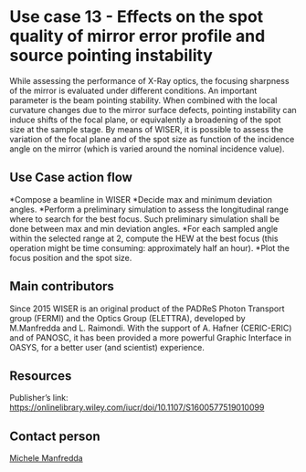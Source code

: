 Use case 13 - Effects on the spot quality of mirror error profile and source pointing instability
=========================================================	
While assessing the performance of X-Ray optics, the focusing sharpness of the mirror is evaluated under different conditions. An important parameter is the beam pointing stability. When combined with the local curvature changes due to the mirror surface defects, pointing instability can induce shifts of the focal plane, or equivalently a broadening of the spot size at the sample stage.
By means of WISER, it is possible to assess the variation of the focal plane and of the spot size as function of the incidence angle on the mirror (which is varied around the nominal incidence value).

Use Case action flow
------	
*Compose a beamline in WISER
*Decide max and minimum deviation angles.
*Perform a preliminary simulation to assess the longitudinal range where to search for the best focus. Such preliminary simulation shall be done between max and min deviation angles.
*For each sampled angle within the selected range at 2, compute the HEW at the best focus (this operation might be time consuming: approximately half an hour).
*Plot the focus position and the spot size.

Main contributors
------	
Since 2015 WISER is an original product of the PADReS Photon Transport group (FERMI) and the Optics Group (ELETTRA), developed by M.Manfredda and L. Raimondi. With the support of A. Hafner (CERIC-ERIC) and of PANOSC, it has been provided a more powerful Graphic Interface in OASYS, for a better user (and scientist) experience.

Resources
------	
Publisher’s link: https://onlinelibrary.wiley.com/iucr/doi/10.1107/S1600577519010099

Contact person
------	
[Michele Manfredda](michele.manfredda@elettra.eu)
